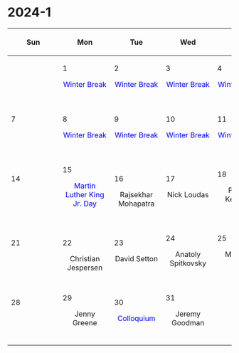# 2024-1

|<div style='max-width:100px;width:100px'><p>Sun</p></div>|<div style='max-width:100px;width:100px'><p>Mon</p></div>|<div style='max-width:100px;width:100px'><p>Tue</p></div>|<div style='max-width:100px;width:100px'><p>Wed</p></div>|<div style='max-width:100px;width:100px'><p>Thu</p></div>|<div style='max-width:100px;width:100px'><p>Fri</p></div>|<div style='max-width:100px;width:100px'><p>Sat</p></div>|
|:-:|:-:|:-:|:-:|:-:|:-:|:-:|
|<p><br/><br/></p> |<p align='left'>1</p><p><span style='color:blue'>Winter Break</span><br/><br/></p>|<p align='left'>2</p><p><span style='color:blue'>Winter Break</span><br/><br/></p>|<p align='left'>3</p><p><span style='color:blue'>Winter Break</span><br/><br/></p>|<p align='left'>4</p><p><span style='color:blue'>Winter Break</span><br/><br/></p>|<p align='left'>5</p><p><span style='color:blue'>Winter Break</span><br/><br/></p>|<p align='left'>6</p><p><br/><br/></p>|
|<p align='left'>7</p><p><br/><br/></p>|<p align='left'>8</p><p><span style='color:blue'>Winter Break</span><br/><br/></p>|<p align='left'>9</p><p><span style='color:blue'>Winter Break</span><br/><br/></p>|<p align='left'>10</p><p><span style='color:blue'>Winter Break</span><br/><br/></p>|<p align='left'>11</p><p><span style='color:blue'>Winter Break</span><br/><br/></p>|<p align='left'>12</p><p><span style='color:blue'>Winter Break</span><br/><br/></p>|<p align='left'>13</p><p><br/><br/></p>|
|<p align='left'>14</p><p><br/><br/></p>|<p align='left'>15</p><p><span style='color:blue'>Martin Luther King Jr. Day</span><br/><br/></p>|<p align='left'>16</p><p>Rajsekhar<br/> Mohapatra</p>|<p align='left'>17</p><p>Nick Loudas<br/><br/></p>|<p align='left'>18</p><p>Philipp Kempski<br/><br/></p>|<p align='left'>19</p><p>Amy Secunda<br/><br/></p>|<p align='left'>20</p><p><br/><br/></p>|
|<p align='left'>21</p><p><br/><br/></p>|<p align='left'>22</p><p>Christian<br/> Jespersen</p>|<p align='left'>23</p><p>David Setton<br/><br/></p>|<p align='left'>24</p><p>Anatoly Spitkovsky<br/><br/></p>|<p align='left'>25</p><p>Minghao Guo<br/><br/></p>|<p align='left'>26</p><p>Sanghyuk<br/> Moon</p>|<p align='left'>27</p><p><br/><br/></p>|
|<p align='left'>28</p><p><br/><br/></p>|<p align='left'>29</p><p>Jenny Greene<br/><br/></p>|<p align='left'>30</p><p><span style='color:blue'>Colloquium</span><br/><br/></p>|<p align='left'>31</p><p>Jeremy Goodman<br/><br/></p>|<p><br/><br/></p> |<p><br/><br/></p> |<p><br/><br/></p> |
